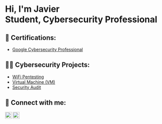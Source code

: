 <h1>Hi, I'm Javier <br/> Student</a>, Cybersecurity Professional</a></h1>

<h2> 📜 Certifications:</h2>

 - [Google Cybersecurity Professional](link)

<h2>👨‍💻 Cybersecurity Projects:</h2>

 - [WiFi Pentesting](https://github.com/javiercuevas24/WIFI-Pentesting/tree/main)
- [Virtual Machine (VM)](https://github.com/javiercuevas24/Virtual-Machine-Project/tree/main)
-  [Security Audit](https://github.com/javiercuevas24/Virtual-Machine-Project/tree/main)


<h2> 🤳 Connect with me:</h2>


[<img align="left" alt="JavierCuevas | LinkedIn" width="22px" src="https://cdn.jsdelivr.net/npm/simple-icons@v3/icons/linkedin.svg" />][linkedin]
[<img align="left" alt="JavierCuevas | Instagram" width="22px" src="https://cdn.jsdelivr.net/npm/simple-icons@v3/icons/instagram.svg" />][instagram]


[instagram]: https://www.instagram.com/javiercuevas24/?hl=en
[linkedin]: https://www.linkedin.com/in/javier-cuevas-a50a21324

<!--
is a ✨ _special_ ✨ repository because its `README.md` (this file) appears on your GitHub profile.

Here are some ideas to get you started:

- 🔭 I’m currently working on ...
- 🌱 I’m currently learning ...
- 👯 I’m looking to collaborate on ...
- 🤔 I’m looking for help with ...
- 💬 Ask me about ...
- 📫 How to reach me: ...
- 😄 Pronouns: ...
- ⚡ Fun fact: ...
